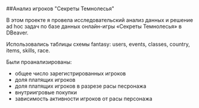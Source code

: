 ##Анализ игроков "Секреты Темнолесья"

В этом проекте я провела исследовательский анализ данных и решение ad hoc задач по базе данных онлайн-игры «Секреты Темнолесья» в DBeaver.

Использовались таблицы схемы fantasy:  users, events, classes, country, items, skills, race. 

Были проанализированы:
- общее число зарегистрированных игроков
- доля платящих игроков
- доля платящих игроков в разрезе расы песронажа
- внутриигровые покупки
- зависимость активности игроков от расы персонажа
  
